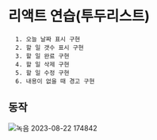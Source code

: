 # 리액트 연습(투두리스트)
```
  1. 오늘 날짜 표시 구현
  2. 할 일 갯수 표시 구현
  3. 할 일 완료 구현
  4. 할 일 삭제 구현
  5. 할 일 수정 구현
  6. 내용이 없을 때 경고 구현
```
## 동작

![녹음 2023-08-22 174842](https://github.com/optshj/React_Practice_TodoList/assets/105402944/47bf732e-fdf4-4a29-ae59-aec33e3e7f83)